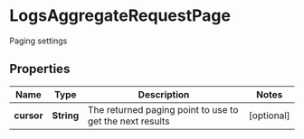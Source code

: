 

# LogsAggregateRequestPage

Paging settings
## Properties

Name | Type | Description | Notes
------------ | ------------- | ------------- | -------------
**cursor** | **String** | The returned paging point to use to get the next results |  [optional]



